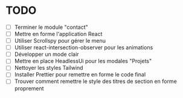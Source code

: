# TODO

- [ ] Terminer le module "contact"
- [ ] Mettre en forme l'application React
- [ ] Utiliser Scrollspy pour gérer le menu
- [ ] Utiliser react-intersection-observer pour les animations
- [ ] Développer un mode clair
- [ ] Mettre en place HeadlessUi pour les modales "Projets"
- [ ] Nettoyer les styles Tailwind
- [ ] Installer Prettier pour remettre en forme le code final
- [ ] Trouver comment remettre le style des titres de section en forme proprement
